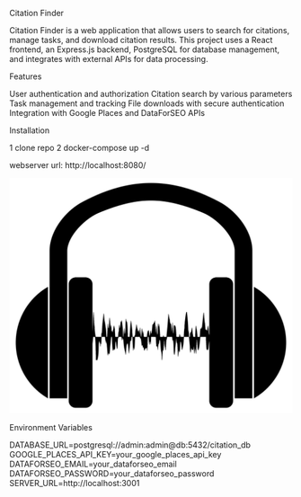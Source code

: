 Citation Finder

Citation Finder is a web application that allows users to search for citations, manage tasks, and download citation results. This project uses a React frontend, an Express.js backend, PostgreSQL for database management, and integrates with external APIs for data processing.

Features

User authentication and authorization
Citation search by various parameters
Task management and tracking
File downloads with secure authentication
Integration with Google Places and DataForSEO APIs

Installation

1 clone repo 
2 docker-compose up -d

webserver url: http://localhost:8080/


![Alt Text](https://raw.githubusercontent.com/HaidaDaniel/citation-tool/main/svg/file.svg)



Environment Variables

DATABASE_URL=postgresql://admin:admin@db:5432/citation_db
GOOGLE_PLACES_API_KEY=your_google_places_api_key
DATAFORSEO_EMAIL=your_dataforseo_email
DATAFORSEO_PASSWORD=your_dataforseo_password
SERVER_URL=http://localhost:3001